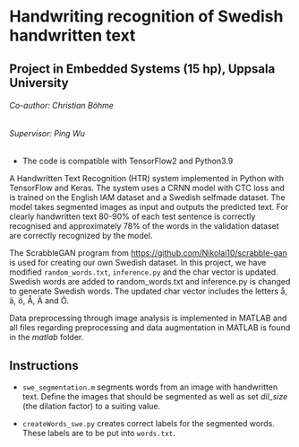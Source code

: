 # Handwriting recognition of Swedish handwritten text
## Project in Embedded Systems (15 hp), Uppsala University
###### Co-author: Christian Böhme
###### Supervisor: Ping Wu

* The code is compatible with TensorFlow2 and Python3.9
 
A Handwritten Text Recognition (HTR) system implemented in Python with TensorFlow and Keras. The system uses a CRNN model with CTC loss and is trained on the English IAM dataset and a Swedish selfmade dataset. The model takes segmented images as input and outputs the predicted text. For clearly handwritten text 80-90% of each test sentence is correctly recognised and approximately 78% of the words in the validation dataset are correctly recognized by the model. 

The ScrabbleGAN program from https://github.com/Nikolai10/scrabble-gan is used for creating our own Swedish dataset. In this project, we have modified ```random_words.txt```, ```inference.py``` and the char vector is updated. Swedish words are added to random_words.txt and inference.py is changed to generate Swedish words. The updated char vector includes the letters å, ä, ö, Å, Ä and Ö. 

Data preprocessing through image analysis is implemented in MATLAB and all files regarding preprocessing and data augmentation in MATLAB is found in the *matlab* folder.


## Instructions

* ```swe_segmentation.m``` segments words from an image with handwritten text. Define the images that should be segmented as well as set *dil_size* (the dilation factor) to a suiting value. 

* ```createWords_swe.py``` creates correct labels for the segmented words. These labels are to be put into ```words.txt```.

